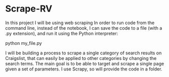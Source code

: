 # Scrape-RV

In this project I will be using web scraping
In order to run code from the command line, instead of the notebook, I can save the code to a file (with a .py extension), and run it using the Python interpreter:

python my_file.py

I will be building a process to scrape a single category of search results on Craigslist, that can easily be applied to other categories by changing the search terms. The main goal is to be able to target and scrape a single page given a set of parameters.
I use Scrapy, so will provide the code in a folder.
